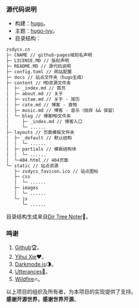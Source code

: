 ### 源代码说明

- 构建：[hugo](http://gohugo.io)。  
- 主题：[hugo-ivy](https://github.com/yihui/hugo-ivy)。  
- 目录结构：

```markdown
zsdycs.cn
├─ CNAME // github-pages域别名声明
├─ LICENSE.MD // 版权声明
├─ README.MD // 源代码说明
├─ config.toml // 网站配置
├─ docs // 站点文件夹（hugo生成）
├─ content // MD资源文件夹
│  ├─ _index.md // 首页
│  ├─ about.md // 关于
│  ├─ vitae.md // 关于 - 简历
│  ├─ cate.md // 博客 - 食物
│  ├─ music.md // 博客 - 音乐（抛弃 && 保留）
│  └─ blog // 博客MD文件夹
│     ├─ _index.md // 博客入口
│     └─ ......
├─ layouts // 页面模板文件夹
│  ├─ _default // 默认结构
│  │  └─ ......
│  ├─ partials // 模板结构块
│  │  └─ ......
│  └─404.html // 404页面
└─ static // 站点资源
   ├─ zsdycs_favicon.ico // 站点图标
   ├─ css
   │  └─ ......
   ├─ images
   │  └─ ......
   └─ js
      └─ ......
```

目录结构生成来自[Dir Tree Noter](http://dir.yardtea.cc/)📁。

### 鸣谢

1. [Github](http://github.com)🏆。
2. [Yihui Xie](http://github.com/yihui)❤。
3. [Darkmode.js](http://github.com/sandoche/Darkmode.js)🌗。
4. [Utterances](http://github.com/utterance/utterances)🔮。
5. [Wildfire](http://wildfire.js.org)🔥。

以上项目的组织及所有者，为本项目的实现提供了支持。  
**感谢开源世界，感谢世界开源**。
